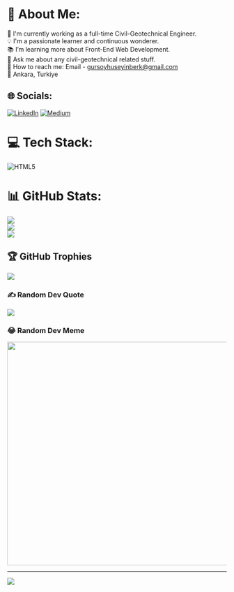 # 💫 About Me:
👷 I'm currently working as a full-time Civil-Geotechnical Engineer.<br>💡  I'm a passionate learner and continuous wonderer.<br>📚 I’m learning more about Front-End Web Development.<br>💬 Ask me about any civil-geotechnical related stuff.<br>📧 How to reach me: Email - gursoyhuseyinberk@gmail.com<br>📍   Ankara, Turkiye


## 🌐 Socials:
[![LinkedIn](https://img.shields.io/badge/LinkedIn-%230077B5.svg?logo=linkedin&logoColor=white)](https://linkedin.com/in/hbgursoy) [![Medium](https://img.shields.io/badge/Medium-12100E?logo=medium&logoColor=white)](https://medium.com/@hbgursoy) 

# 💻 Tech Stack:
![HTML5](https://img.shields.io/badge/html5-%23E34F26.svg?style=flat&logo=html5&logoColor=white)

# 📊 GitHub Stats:
![](https://github-readme-stats.vercel.app/api?username=hbgursoy&theme=dark&hide_border=false&include_all_commits=true&count_private=true)<br/>
![](https://github-readme-streak-stats.herokuapp.com/?user=hbgursoy&theme=dark&hide_border=false)<br/>
![](https://github-readme-stats.vercel.app/api/top-langs/?username=hbgursoy&theme=dark&hide_border=false&include_all_commits=true&count_private=true&layout=compact)

## 🏆 GitHub Trophies
![](https://github-profile-trophy.vercel.app/?username=hbgursoy&theme=radical&no-frame=true&no-bg=true&margin-w=4)

### ✍️ Random Dev Quote
![](https://quotes-github-readme.vercel.app/api?type=horizontal&theme=dark)

### 😂 Random Dev Meme
<img src="https://random-memer.herokuapp.com/" width="512px"/>

---
[![](https://visitcount.itsvg.in/api?id=hbgursoy&icon=5&color=12)](https://visitcount.itsvg.in)

<!-- Proudly created with GPRM ( https://gprm.itsvg.in ) -->
